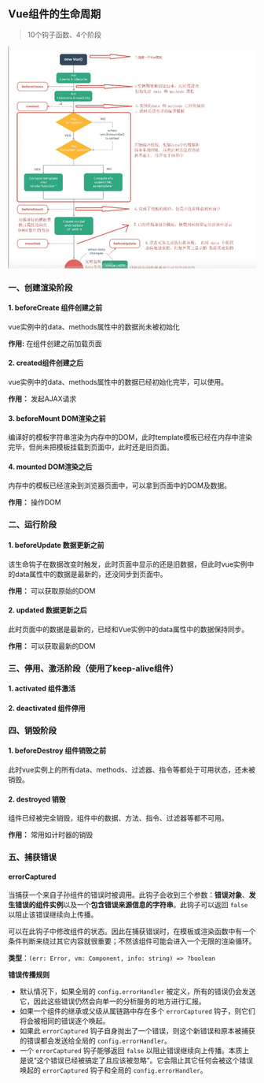 ## Vue组件的生命周期

> 10个钩子函数、4个阶段

![](../../assets/vue3/vue生命周期.jpg)

### 一、创建渲染阶段

#### 1. beforeCreate 组件创建之前

vue实例中的data、methods属性中的数据尚未被初始化

**作用:** 在组件创建之前加载页面

#### 2. created组件创建之后

vue实例中的data、methods属性中的数据已经初始化完毕，可以使用。

**作用：** 发起AJAX请求

#### 3. beforeMount DOM渲染之前

编译好的模板字符串渲染为内存中的DOM，此时template模板已经在内存中渲染完毕，但尚未把模板挂载到页面中，此时还是旧页面。

#### 4. mounted DOM渲染之后

内存中的模板已经渲染到浏览器页面中，可以拿到页面中的DOM及数据。

**作用：** 操作DOM

### 二、运行阶段

#### 1. beforeUpdate 数据更新之前

该生命钩子在数据改变时触发，此时页面中显示的还是旧数据，但此时vue实例中的data属性中的数据是最新的，还没同步到页面中。

**作用：** 可以获取原始的DOM

#### 2. updated 数据更新之后

此时页面中的数据是最新的，已经和Vue实例中的data属性中的数据保持同步。

**作用：** 可以获取最新的DOM

### 三、停用、激活阶段（使用了keep-alive组件）

#### 1. activated 组件激活

#### 2. deactivated 组件停用

### 四、销毁阶段

#### 1. beforeDestroy 组件销毁之前

此时vue实例上的所有data、methods、过滤器、指令等都处于可用状态，还未被销毁。

#### 2. destroyed 销毁

组件已经被完全销毁，组件中的数据、方法、指令、过滤器等都不可用。

**作用：** 常用如计时器的销毁

### 五、捕获错误

#### errorCaptured

当捕获一个来自子孙组件的错误时被调用。此钩子会收到三个参数：**错误对象**、**发生错误的组件实例**以及一个**包含错误来源信息的字符串**。此钩子可以返回 `false` 以阻止该错误继续向上传播。

可以在此钩子中修改组件的状态。因此在捕获错误时，在模板或渲染函数中有一个条件判断来绕过其它内容就很重要；不然该组件可能会进入一个无限的渲染循环。

**类型**：`(err: Error, vm: Component, info: string) => ?boolean`

**错误传播规则**

- 默认情况下，如果全局的 `config.errorHandler` 被定义，所有的错误仍会发送它，因此这些错误仍然会向单一的分析服务的地方进行汇报。
- 如果一个组件的继承或父级从属链路中存在多个 `errorCaptured` 钩子，则它们将会被相同的错误逐个唤起。
- 如果此 `errorCaptured` 钩子自身抛出了一个错误，则这个新错误和原本被捕获的错误都会发送给全局的 `config.errorHandler`。
- 一个 `errorCaptured` 钩子能够返回 `false` 以阻止错误继续向上传播。本质上是说“这个错误已经被搞定了且应该被忽略”。它会阻止其它任何会被这个错误唤起的 `errorCaptured` 钩子和全局的 `config.errorHandler`。